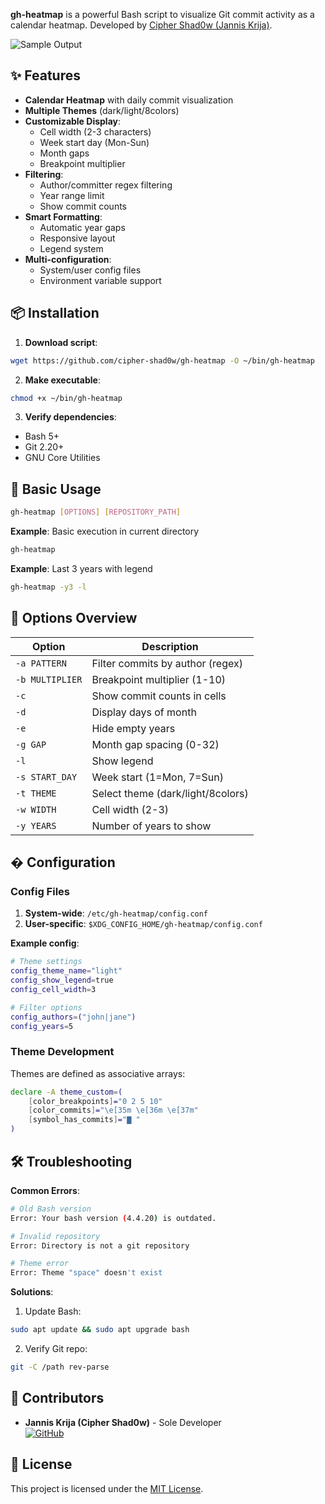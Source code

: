 **gh-heatmap** is a powerful Bash script to visualize Git commit activity as a calendar heatmap. Developed by [Cipher Shad0w (Jannis Krija)](https://github.com/cipher-shad0w).

![Sample Output](https://via.placeholder.com/800x200.png?text=Sample+Heatmap+Output)

## ✨ Features

- **Calendar Heatmap** with daily commit visualization
- **Multiple Themes** (dark/light/8colors)
- **Customizable Display**:
  - Cell width (2-3 characters)
  - Week start day (Mon-Sun)
  - Month gaps
  - Breakpoint multiplier
- **Filtering**:
  - Author/committer regex filtering
  - Year range limit
  - Show commit counts
- **Smart Formatting**:
  - Automatic year gaps
  - Responsive layout
  - Legend system
- **Multi-configuration**:
  - System/user config files
  - Environment variable support

## 📦 Installation

1. **Download script**:
```bash
wget https://github.com/cipher-shad0w/gh-heatmap -O ~/bin/gh-heatmap
```

2. **Make executable**:
```bash
chmod +x ~/bin/gh-heatmap
```

3. **Verify dependencies**:
- Bash 5+
- Git 2.20+
- GNU Core Utilities

## 🚀 Basic Usage

```bash
gh-heatmap [OPTIONS] [REPOSITORY_PATH]
```

**Example**: Basic execution in current directory  
```bash
gh-heatmap
```

**Example**: Last 3 years with legend  
```bash
gh-heatmap -y3 -l
```

## 🔧 Options Overview

| Option | Description |
|--------|-------------|
| `-a PATTERN` | Filter commits by author (regex) |
| `-b MULTIPLIER` | Breakpoint multiplier (1-10) |
| `-c` | Show commit counts in cells |
| `-d` | Display days of month |
| `-e` | Hide empty years |
| `-g GAP` | Month gap spacing (0-32) |
| `-l` | Show legend |
| `-s START_DAY` | Week start (1=Mon, 7=Sun) |
| `-t THEME` | Select theme (dark/light/8colors) |
| `-w WIDTH` | Cell width (2-3) |
| `-y YEARS` | Number of years to show |


## � Configuration

### Config Files
1. **System-wide**: `/etc/gh-heatmap/config.conf`
2. **User-specific**: `$XDG_CONFIG_HOME/gh-heatmap/config.conf`

**Example config**:
```bash
# Theme settings
config_theme_name="light"
config_show_legend=true
config_cell_width=3

# Filter options
config_authors=("john|jane")
config_years=5
```

### Theme Development
Themes are defined as associative arrays:
```bash
declare -A theme_custom=(
    [color_breakpoints]="0 2 5 10"
    [color_commits]="\e[35m \e[36m \e[37m"
    [symbol_has_commits]="▇ "
)
```

## 🛠️ Troubleshooting

**Common Errors**:
```bash
# Old Bash version
Error: Your bash version (4.4.20) is outdated.

# Invalid repository
Error: Directory is not a git repository

# Theme error
Error: Theme "space" doesn't exist
```

**Solutions**:
1. Update Bash:
```bash
sudo apt update && sudo apt upgrade bash
```

2. Verify Git repo:
```bash
git -C /path rev-parse
```

## 🤝 Contributors

- **Jannis Krija (Cipher Shad0w)** - Sole Developer  
[![GitHub](https://img.shields.io/badge/GitHub-Profile-blue?logo=github)](https://github.com/cipher-shad0w)

## 📜 License

This project is licensed under the [MIT License](LICENSE).